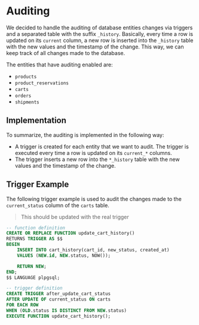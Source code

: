 # Auditing
We decided to handle the auditing of database entities changes via triggers and a separated table with the suffix `_history`. Basically, every time a row is updated on its `current` column, a new row is inserted into the `_history` table with the new values and the timestamp of the change. This way, we can keep track of all changes made to the database.

The entities that have auditing enabled are:
- `products`
- `product_reservations` 
- `carts`
- `orders`
- `shipments`

## Implementation
To summarize, the auditing is implemented in the following way:
- A trigger is created for each entity that we want to audit. The trigger is executed every time a row is updated on its `current_*` columns.
- The trigger inserts a new row into the `*_history` table with the new values and the timestamp of the change.

## Trigger Example
The following trigger example is used to audit the changes made to the `current_status` column of the `carts` table. 

> This should be updated with the real trigger
```sql
-- function definition
CREATE OR REPLACE FUNCTION update_cart_history()
RETURNS TRIGGER AS $$
BEGIN
    INSERT INTO cart_history(cart_id, new_status, created_at)
    VALUES (NEW.id, NEW.status, NOW());

    RETURN NEW;
END;
$$ LANGUAGE plpgsql;

-- trigger definition
CREATE TRIGGER after_update_cart_status
AFTER UPDATE OF current_status ON carts
FOR EACH ROW
WHEN (OLD.status IS DISTINCT FROM NEW.status)
EXECUTE FUNCTION update_cart_history();
```
